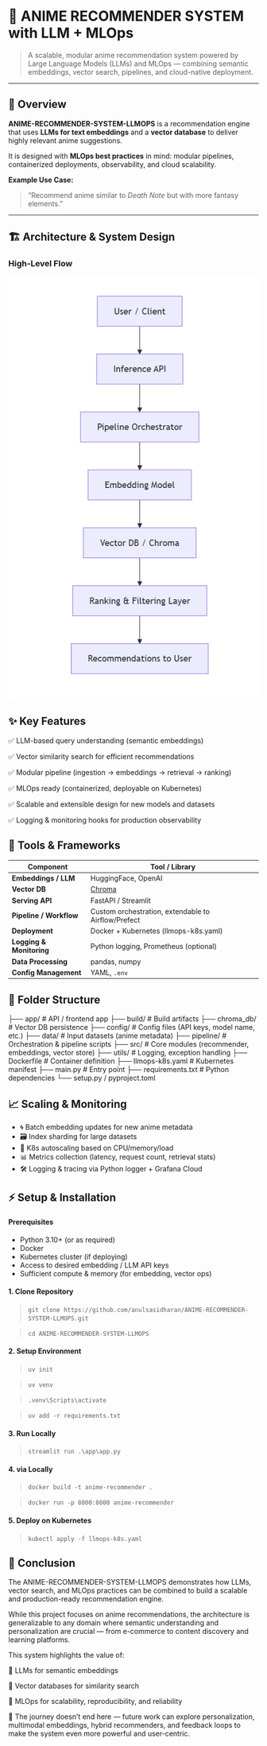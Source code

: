 # 🎌 ANIME RECOMMENDER SYSTEM with LLM + MLOps

> A scalable, modular anime recommendation system powered by Large Language Models (LLMs) and MLOps — combining semantic embeddings, vector search, pipelines, and cloud-native deployment.

---

## 🎯 Overview

**ANIME-RECOMMENDER-SYSTEM-LLMOPS** is a recommendation engine that uses **LLMs for text embeddings** and a **vector database** to deliver highly relevant anime suggestions.  

It is designed with **MLOps best practices** in mind: modular pipelines, containerized deployments, observability, and cloud scalability.

**Example Use Case:**
> “Recommend anime similar to *Death Note* but with more fantasy elements.”

---

## 🏗 Architecture & System Design

### High-Level Flow

![alt text](image.png)


## ✨ Key Features

✅ LLM-based query understanding (semantic embeddings)

✅ Vector similarity search for efficient recommendations

✅ Modular pipeline (ingestion → embeddings → retrieval → ranking)

✅ MLOps ready (containerized, deployable on Kubernetes)

✅ Scalable and extensible design for new models and datasets

✅ Logging & monitoring hooks for production observability

## 🔧 Tools & Frameworks

| Component                | Tool / Library                                      |
| ------------------------ | --------------------------------------------------- |
| **Embeddings / LLM**     | HuggingFace, OpenAI                                 |
| **Vector DB**            | [Chroma](https://www.trychroma.com/)                |
| **Serving API**          | FastAPI / Streamlit                                 |
| **Pipeline / Workflow**  | Custom orchestration, extendable to Airflow/Prefect |
| **Deployment**           | Docker + Kubernetes (llmops-k8s.yaml)               |
| **Logging & Monitoring** | Python logging, Prometheus (optional)               |
| **Data Processing**      | pandas, numpy                                       |
| **Config Management**    | YAML, `.env`                                        |

## 📂 Folder Structure


├── app/                 # API / frontend app
├── build/               # Build artifacts
├── chroma_db/           # Vector DB persistence
├── config/              # Config files (API keys, model name, etc.)
├── data/                # Input datasets (anime metadata)
├── pipeline/            # Orchestration & pipeline scripts
├── src/                 # Core modules (recommender, embeddings, vector store)
├── utils/               # Logging, exception handling
├── Dockerfile           # Container definition
├── llmops-k8s.yaml      # Kubernetes manifest
├── main.py              # Entry point
├── requirements.txt     # Python dependencies
└── setup.py / pyproject.toml


## 📈 Scaling & Monitoring

- 🌀 Batch embedding updates for new anime metadata
- 🗃 Index sharding for large datasets
- 🚀 K8s autoscaling based on CPU/memory/load
- 📊 Metrics collection (latency, request count, retrieval stats)
- 🛠 Logging & tracing via Python logger + Grafana Cloud

## ⚡ Setup & Installation

#### Prerequisites

- Python 3.10+ (or as required)
- Docker
- Kubernetes cluster (if deploying)
- Access to desired embedding / LLM API keys
- Sufficient compute & memory (for embedding, vector ops)

#### 1. Clone Repository

> `git clone https://github.com/anulsasidharan/ANIME-RECOMMENDER-SYSTEM-LLMOPS.git`

> `cd ANIME-RECOMMENDER-SYSTEM-LLMOPS`

#### 2. Setup Environment

> `uv init`

> `uv venv`

> `.venv\Scripts\activate`

> `uv add -r requirements.txt`

#### 3. Run Locally

> `streamlit run .\app\app.py`

#### 4. via Locally

> `docker build -t anime-recommender .`

> `docker run -p 8000:8000 anime-recommender`

#### 5. Deploy on Kubernetes

> `kubectl apply -f llmops-k8s.yaml`


## 🏁 Conclusion

The ANIME-RECOMMENDER-SYSTEM-LLMOPS demonstrates how LLMs, vector search, and MLOps practices can be combined to build a scalable and production-ready recommendation engine.

While this project focuses on anime recommendations, the architecture is generalizable to any domain where semantic understanding and personalization are crucial — from e-commerce to content discovery and learning platforms.

This system highlights the value of:

🔹 LLMs for semantic embeddings

🔹 Vector databases for similarity search

🔹 MLOps for scalability, reproducibility, and reliability

🚀 The journey doesn’t end here — future work can explore personalization, multimodal embeddings, hybrid recommenders, and feedback loops to make the system even more powerful and user-centric.